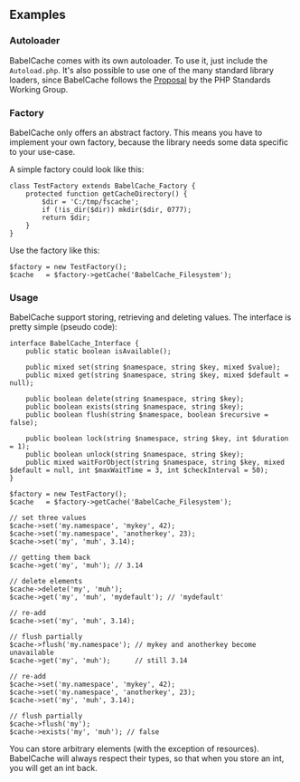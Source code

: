 ## Examples

### Autoloader

BabelCache comes with its own autoloader. To use it, just include the
`Autoload.php`. It's also possible to use one of the many standard library
loaders, since BabelCache follows the [Proposal](http://groups.google.com/group/php-standards/web/psr-0-final-proposal?pli=1)
by the PHP Standards Working Group.

### Factory

BabelCache only offers an abstract factory. This means you have to implement
your own factory, because the library needs some data specific to your use-case.

A simple factory could look like this:

~~~php~~~
class TestFactory extends BabelCache_Factory {
	protected function getCacheDirectory() {
		$dir = 'C:/tmp/fscache';
		if (!is_dir($dir)) mkdir($dir, 0777);
		return $dir;
	}
}
~~~

Use the factory like this:

~~~php~~~
$factory = new TestFactory();
$cache   = $factory->getCache('BabelCache_Filesystem');
~~~

### Usage

BabelCache support storing, retrieving and deleting values. The interface is
pretty simple (pseudo code):

~~~
interface BabelCache_Interface {
	public static boolean isAvailable();

	public mixed set(string $namespace, string $key, mixed $value);
	public mixed get(string $namespace, string $key, mixed $default = null);

	public boolean delete(string $namespace, string $key);
	public boolean exists(string $namespace, string $key);
	public boolean flush(string $namespace, boolean $recursive = false);

	public boolean lock(string $namespace, string $key, int $duration = 1);
	public boolean unlock(string $namespace, string $key);
	public mixed waitForObject(string $namespace, string $key, mixed $default = null, int $maxWaitTime = 3, int $checkInterval = 50);
}
~~~

~~~php~~~
$factory = new TestFactory();
$cache   = $factory->getCache('BabelCache_Filesystem');

// set three values
$cache->set('my.namespace', 'mykey', 42);
$cache->set('my.namespace', 'anotherkey', 23);
$cache->set('my', 'muh', 3.14);

// getting them back
$cache->get('my', 'muh'); // 3.14

// delete elements
$cache->delete('my', 'muh');
$cache->get('my', 'muh', 'mydefault'); // 'mydefault'

// re-add
$cache->set('my', 'muh', 3.14);

// flush partially
$cache->flush('my.namespace'); // mykey and anotherkey become unavailable
$cache->get('my', 'muh');      // still 3.14

// re-add
$cache->set('my.namespace', 'mykey', 42);
$cache->set('my.namespace', 'anotherkey', 23);
$cache->set('my', 'muh', 3.14);

// flush partially
$cache->flush('my');
$cache->exists('my', 'muh'); // false
~~~

You can store arbitrary elements (with the exception of resources). BabelCache
will always respect their types, so that when you store an int, you will get an
int back.

